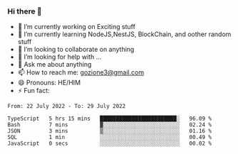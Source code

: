 ### Hi there 👋

<!--
**charlieScript/charlieScript** is a ✨ _special_ ✨ repository because its `README.md` (this file) appears on your GitHub profile.

Here are some ideas to get you started: -->

- 🔭 I’m currently working on Exciting stuff
- 🌱 I’m currently learning NodeJS,NestJS, BlockChain, and oother random stuff
- 👯 I’m looking to collaborate on anything
- 🤔 I’m looking for help with ...
- 💬 Ask me about anything
- 📫 How to reach me: gozione3@gmail.com
- 😄 Pronouns: HE/HIM
- ⚡ Fun fact: 
<!--START_SECTION:waka-->

```text
From: 22 July 2022 - To: 29 July 2022

TypeScript   5 hrs 15 mins   ████████████████████████░   96.09 %
Bash         7 mins          ▓░░░░░░░░░░░░░░░░░░░░░░░░   02.24 %
JSON         3 mins          ▒░░░░░░░░░░░░░░░░░░░░░░░░   01.16 %
SQL          1 min           ░░░░░░░░░░░░░░░░░░░░░░░░░   00.49 %
JavaScript   0 secs          ░░░░░░░░░░░░░░░░░░░░░░░░░   00.02 %
```

<!--END_SECTION:waka-->
